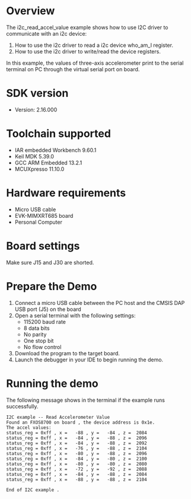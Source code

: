 Overview
========
The i2c_read_accel_value example shows how to use I2C driver to communicate with an i2c device:

 1. How to use the i2c driver to read a i2c device who_am_I register.
 2. How to use the i2c driver to write/read the device registers.

In this example, the values of three-axis accelerometer print to the serial terminal on PC through
the virtual serial port on board.

SDK version
===========
- Version: 2.16.000

Toolchain supported
===================
- IAR embedded Workbench  9.60.1
- Keil MDK  5.39.0
- GCC ARM Embedded  13.2.1
- MCUXpresso  11.10.0

Hardware requirements
=====================
- Micro USB cable
- EVK-MIMXRT685 board
- Personal Computer

Board settings
==============
Make sure J15 and J30 are shorted.

Prepare the Demo
================
1.  Connect a micro USB cable between the PC host and the CMSIS DAP USB port (J5) on the board
2.  Open a serial terminal with the following settings:
    - 115200 baud rate
    - 8 data bits
    - No parity
    - One stop bit
    - No flow control
3.  Download the program to the target board.
4.  Launch the debugger in your IDE to begin running the demo.

Running the demo
================
The following message shows in the terminal if the example runs successfully.

~~~~~~~~~~~~~~~~~~~~~~~~~~~~
I2C example -- Read Accelerometer Value
Found an FXOS8700 on board , the device address is 0x1e.
The accel values:
status_reg = 0xff , x =   -88 , y =   -84 , z =  2084 
status_reg = 0xff , x =   -84 , y =   -88 , z =  2096 
status_reg = 0xff , x =   -84 , y =   -88 , z =  2092 
status_reg = 0xff , x =   -76 , y =   -88 , z =  2104 
status_reg = 0xff , x =   -80 , y =   -88 , z =  2096 
status_reg = 0xff , x =   -84 , y =   -80 , z =  2100 
status_reg = 0xff , x =   -80 , y =   -80 , z =  2080 
status_reg = 0xff , x =   -72 , y =   -92 , z =  2088 
status_reg = 0xff , x =   -84 , y =   -88 , z =  2084 
status_reg = 0xff , x =   -88 , y =   -88 , z =  2104 

End of I2C example .
~~~~~~~~~~~~~~~~~~~~~~~~~~~~
